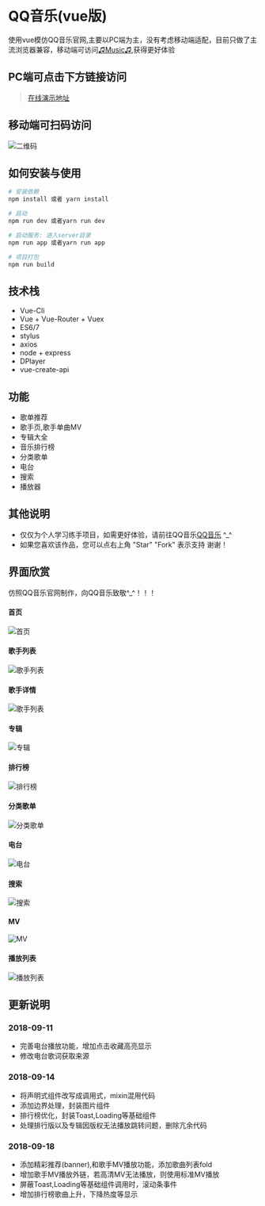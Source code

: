 # QQ音乐(vue版)

使用vue模仿QQ音乐官网,主要以PC端为主，没有考虑移动端适配，目前只做了主流浏览器兼容，移动端可访问[♫Music♫](http://tannnb.com/h5music),获得更好体验

## PC端可点击下方链接访问
> [在线演示地址](http://tannnb.com/pcmusic)

## 移动端可扫码访问
![二维码](https://qr.api.cli.im/qr?data=http%253A%252F%252Ftannnb.com%252Fh5music&level=H&transparent=false&bgcolor=%23ffffff&forecolor=%23000000&blockpixel=12&marginblock=1&logourl=&size=280&kid=cliim&key=cee72587fe4c6b20b1b5c8cd72880398)

## 如何安装与使用

``` bash
# 安装依赖
npm install 或者 yarn install

# 启动
npm run dev 或者yarn run dev

# 启动服务: 进入server目录
npm run app 或者yarn run app

# 项目打包
npm run build
```

## 技术栈

- Vue-Cli
- Vue + Vue-Router + Vuex
- ES6/7
- stylus
- axios
- node + express
- DPlayer
- vue-create-api



## 功能

- 歌单推荐
- 歌手页,歌手单曲MV
- 专辑大全
- 音乐排行榜
- 分类歌单
- 电台
- 搜索
- 播放器




## 其他说明
- 仅仅为个人学习练手项目，如需更好体验，请前往QQ音乐[QQ音乐](https://y.qq.com) ^_^
- 如果您喜欢该作品，您可以点右上角 "Star" "Fork" 表示支持 谢谢！



## 界面欣赏

仿照QQ音乐官网制作，向QQ音乐致敬^_^！！！

#### 首页
![首页](https://github.com/tannnb/QQ_Music/blob/master/screenshots/1.jpg?raw=true)

#### 歌手列表
![歌手列表](https://github.com/tannnb/QQ_Music/blob/master/screenshots/2.jpg?raw=true)

#### 歌手详情
![歌手列表](https://raw.githubusercontent.com/tannnb/qq_music/master/screenshots/3.jpg?raw=true)

#### 专辑
![专辑](https://raw.githubusercontent.com/tannnb/qq_music/master/screenshots/4.jpg?raw=true)

#### 排行榜
![排行榜](https://raw.githubusercontent.com/tannnb/qq_music/master/screenshots/5.jpg?raw=true)

#### 分类歌单
![分类歌单](https://raw.githubusercontent.com/tannnb/qq_music/master/screenshots/6.jpg?raw=true)

#### 电台
![电台](https://raw.githubusercontent.com/tannnb/qq_music/master/screenshots/7.jpg?raw=true)

#### 搜索
![搜索](https://raw.githubusercontent.com/tannnb/qq_music/master/screenshots/8.jpg?raw=true)

#### MV
![MV](https://raw.githubusercontent.com/tannnb/qq_music/master/screenshots/9.jpg?raw=true)

#### 播放列表
![播放列表](https://raw.githubusercontent.com/tannnb/qq_music/master/screenshots/10.jpg?raw=true)



## 更新说明

### 2018-09-11
- 完善电台播放功能，增加点击收藏高亮显示
- 修改电台歌词获取来源

### 2018-09-14
- 将声明式组件改写成调用式，mixin混用代码
- 添加边界处理，封装图片组件
- 排行榜优化，封装Toast,Loading等基础组件
- 处理排行版以及专辑因版权无法播放跳转问题，删除亢余代码

### 2018-09-18
- 添加精彩推荐(banner),和歌手MV播放功能，添加歌曲列表fold
- 增加歌手MV播放外链，若高清MV无法播放，则使用标准MV播放
- 屏蔽Toast,Loading等基础组件调用时，滚动条事件
- 增加排行榜歌曲上升，下降热度等显示
